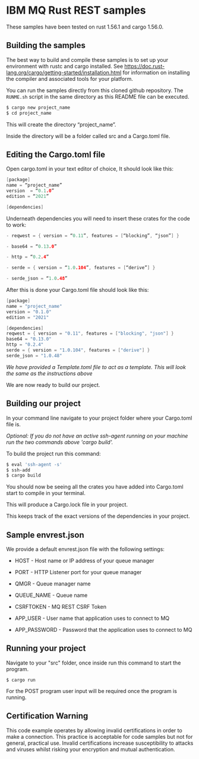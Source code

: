 # IBM MQ Rust REST samples

These samples have been tested on rust 1.56.1 and cargo 1.56.0.


## Building the samples

The best way to build and compile these samples is to set up your environment with rustc and cargo installed. See
https://doc.rust-lang.org/cargo/getting-started/installation.html for information on installing the compiler and associated
tools for your platform.

You can run the samples directly from this cloned github repository. The `RUNME.sh` script in the
same directory as this README file can be executed.

```bash
$ cargo new project_name
$ cd project_name
```
This will create the directory “project_name”.

Inside the directory will be a folder called src and a Cargo.toml file.

## Editing the Cargo.toml file

Open cargo.toml in your text editor of choice, It should look like this:

```c
[package]
name = “project_name”
version  = “0.1.0”
edition = “2021”

[dependencies]
```

Underneath dependencies you will need to insert these crates for the code to work:
```c
- reqwest = { version = “0.11”, features = [“blocking”, “json”] }

- base64 = “0.13.0”

- http = “0.2.4”

- serde = { version = “1.0.104”, features = [“derive”] }

- serde_json = “1.0.48”
```

After this is done your Cargo.toml file should look like this:

```c
[package]
name = "project_name"
version = "0.1.0"
edition = "2021"

[dependencies]
reqwest = { version = "0.11", features = ["blocking", "json"] }
base64 = "0.13.0"
http = "0.2.4"
serde = { version = "1.0.104", features = ["derive"] }
serde_json = "1.0.48"
```
*We have provided a Template.toml file to act as a template. This will look the same as the instructions above*

We are now ready to build our project.


## Building our project

In your command line navigate to your project folder where your Cargo.toml file is.

*Optional:
If you do not have an active ssh-agent running on your machine run the two commands above 'cargo build'.*

To build the project run this command:

```bash
$ eval 'ssh-agent -s'
$ ssh-add
$ cargo build
```

You should now be seeing all the crates you have added into Cargo.toml start to compile in your terminal.

This will produce a Cargo.lock file in your project.

This keeps track of the exact versions of the dependencies in your project.


## Sample envrest.json

We provide a default envrest.json file with the following settings:

* HOST - Host name or IP address of your queue manager

* PORT - HTTP Listener port for your queue manager

* QMGR - Queue manager name

* QUEUE_NAME - Queue name

* CSRFTOKEN - MQ REST CSRF Token

* APP_USER - User name that application uses to connect to MQ

* APP_PASSWORD - Password that the application uses to connect to MQ


## Running your project

Navigate to your "src" folder, once inside run this command to start the program.

```
$ cargo run
```
For the POST program user input will be required once the program is running.



## Certification Warning

This code example operates by allowing invalid certifications in order to make a connection.
This practice is acceptable for code samples but not for general, practical use.
Invalid certifications increase susceptibility to attacks and viruses whilst risking your encryption and mutual authentication.

